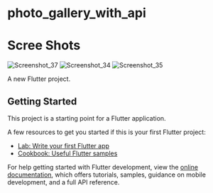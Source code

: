 # photo_gallery_with_api
# Scree Shots
![Screenshot_37](https://github.com/JImaruf/photo_gallery_with_api/assets/95274187/36f3ec68-1f09-4c87-991e-e5f1f2ee54ff)
![Screenshot_34](https://github.com/JImaruf/photo_gallery_with_api/assets/95274187/d1682e98-c4e5-4444-aec8-83e12ea03f39)
![Screenshot_35](https://github.com/JImaruf/photo_gallery_with_api/assets/95274187/3b656126-4917-4e39-8108-efdcd9886255)


A new Flutter project.

## Getting Started

This project is a starting point for a Flutter application.

A few resources to get you started if this is your first Flutter project:

- [Lab: Write your first Flutter app](https://docs.flutter.dev/get-started/codelab)
- [Cookbook: Useful Flutter samples](https://docs.flutter.dev/cookbook)

For help getting started with Flutter development, view the
[online documentation](https://docs.flutter.dev/), which offers tutorials,
samples, guidance on mobile development, and a full API reference.
